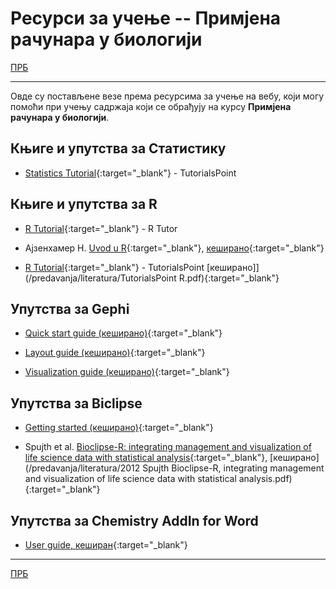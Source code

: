 # Ресурси за учење -- Примјена рачунара у биологији  

[ПРБ](/README.md)

---

Овде су постављене везе према ресурсима за учење на вебу, који могу помоћи при учењу садржаја који се обрађују на курсу **Примјена рачунара у биологији**.

## Књиге и упутства за Статистику

* [Statistics Tutorial](https://http://www.tutorialspoint.com/statistics/){:target="_blank"} - TutorialsPoint

## Књиге и упутства за R

* [R Tutorial](http://www.r-tutor.com/){:target="_blank"} - R Tutor

* Ајзенхамер Н. [Uvod u R](http://nikolaajzenhamer.rs/pdf/R.pdf){:target="_blank"}, [кеширано](/predavanja/literatura/uvod-u-R.pdf){:target="_blank"}

* [R Tutorial](http://www.tutorialspoint.com/r/){:target="_blank"} - TutorialsPoint  [кеширано]](/predavanja/literatura/TutorialsPoint R.pdf){:target="_blank"}

## Упутства за Gephi

* [Quick start guide (кеширано)](/predavanja/literatura/gephi-tutorial-quick_start.pdf){:target="_blank"}

* [Layout guide (кеширано)](/predavanja/literatura/gephi-tutorial-layout.pdf){:target="_blank"}

* [Visualization guide (кеширано)](/predavanja/literatura/gephi-tutorial-visualization.pdf){:target="_blank"}

## Упутства за Biclipse

* [Getting started (кеширано)](/predavanja/literatura/bioclipse-getting-started.pdf){:target="_blank"}

* Spujth et al. [Bioclipse-R: integrating management and visualization of life science data with statistical analysis](https://www.ncbi.nlm.nih.gov/pmc/articles/PMC3546796/){:target="_blank"}, [кеширано](/predavanja/literatura/2012 Spujth Bioclipse-R, integrating management and visualization of life science data with statistical analysis.pdf){:target="_blank"}

## Упутства за Chemistry AddIn for Word  

* [User guide, кеширан](/predavanja/literatura/chemistry-add-in-for-word-user-guide.pdf){:target="_blank"}

---

[ПРБ](/README.md)